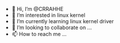 - 👋 Hi, I’m @CRRAHHE
- 👀 I’m interested in linux kernel
- 🌱 I’m currently learning linux kernel driver
- 💞️ I’m looking to collaborate on ...
- 📫 How to reach me ...

<!---
CRRAHHE/CRRAHHE is a ✨ special ✨ repository because its `README.md` (this file) appears on your GitHub profile.
You can click the Preview link to take a look at your changes.
--->
